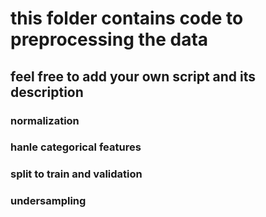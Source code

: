 # this folder contains code to preprocessing the data

## feel free to add your own script and its description
### normalization
### hanle categorical features
### split to train and validation
### undersampling


